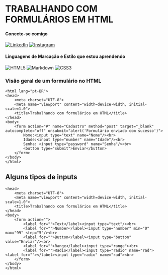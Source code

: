 # TRABALHANDO COM FORMULÁRIOS EM HTML
#### Conecte-se comigo
[![LinkedIn](https://img.shields.io/badge/LinkedIn-0077B5?style=for-the-badge&logo=linkedin&logoColor=white)](https://www.linkedin.com/in/isadora-mendes-3b8605336/)
[![Instagram](https://img.shields.io/badge/-Instagram-%23E4405F?style=for-the-badge&logo=instagram&logoColor=white)](https://www.instagram.com/neves_azure/)

#### Linguagens de Marcação e Estilo que estou aprendendo
![HTML5](https://img.shields.io/badge/HTML5-E34F26?style=for-the-badge&logo=html5&logoColor=white)
![Markdown](https://img.shields.io/badge/Markdown-000?style=for-the-badge&logo=markdown)
![CSS3](https://img.shields.io/badge/CSS3-1572B6?style=for-the-badge&logo=css3&logoColor=white)

### Visão geral de um formulário no HTML

```
<html lang="pt-BR">
<head>
    <meta charset="UTF-8">
    <meta name="viewport" content="width=device-width, initial-scale=1.0">
    <title>Trabalhando com formulários em HTML</title>
</head>
<body>
    <form action="#" name="Cadastro" method="post" target="_blank" autocomplete="off" onsubmit="alert('Formulário enviado com sucesso')">
        Nome:<input type="text" name="Nome"/><br>
        Idade:<input type="number" name="Idade"/><br>
        Senha: <input type="password" name="Senha"/><br>
        <button type="submit">Enviar</button>
    </form>
</body>
</html>
```
## Alguns tipos de inputs
```
<head>
    <meta charset="UTF-8">
    <meta name="viewport" content="width=device-width, initial-scale=1.0">
    <title>Trabalhando com formulários em HTML</title>
</head>
<body>
    <form action="">
        <label for="">Text</label><input type="text"/><br>
        <label for="">Number</label><input type="number" min="0" max="99" step="5"/><br>
        <label for="">Button</label><input type="button" value="Enviar"/><br>
        <label for="">Range</label><input type="range"><br>
        <label for="">Radio</label><input type="radio" name="rad"><label for=""></label><input type="radio" name="rad"><br>
    </form>
</body>
</html>
```
